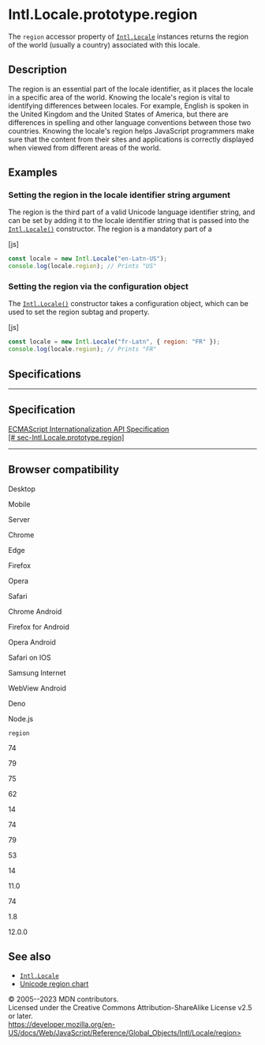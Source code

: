 Intl.Locale.prototype.region
============================

 
The `region` accessor property of [`Intl.Locale`](../locale) instances
returns the region of the world (usually a country) associated with this
locale.


 
Description
-----------

 
The region is an essential part of the locale identifier, as it places
the locale in a specific area of the world. Knowing the locale\'s region
is vital to identifying differences between locales. For example,
English is spoken in the United Kingdom and the United States of
America, but there are differences in spelling and other language
conventions between those two countries. Knowing the locale\'s region
helps JavaScript programmers make sure that the content from their sites
and applications is correctly displayed when viewed from different areas
of the world.



 
Examples
--------


 
### Setting the region in the locale identifier string argument 

 
The region is the third part of a valid Unicode language identifier
string, and can be set by adding it to the locale identifier string that
is passed into the [`Intl.Locale()`](locale) constructor. The region is
a mandatory part of a

 
 
[js]


```js
const locale = new Intl.Locale("en-Latn-US");
console.log(locale.region); // Prints "US"
```




 
### Setting the region via the configuration object 

 
The [`Intl.Locale()`](locale) constructor takes a configuration object,
which can be used to set the region subtag and property.

 
 
[js]


```js
const locale = new Intl.Locale("fr-Latn", { region: "FR" });
console.log(locale.region); // Prints "FR"
```




Specifications
--------------

 
  -------------------------------------------------------------------------------------------------------
  Specification
  -------------------------------------------------------------------------------------------------------
  [ECMAScript Internationalization API Specification\
  [\#
  sec-Intl.Locale.prototype.region]](https://tc39.es/ecma402/#sec-Intl.Locale.prototype.region)

  -------------------------------------------------------------------------------------------------------


Browser compatibility 
---------------------

 


Desktop

Mobile

Server

Chrome

Edge

Firefox

Opera

Safari

Chrome Android

Firefox for Android

Opera Android

Safari on IOS

Samsung Internet

WebView Android

Deno

Node.js

`region`

74

79

75

62

14

74

79

53

14

11.0

74

1.8

12.0.0

 
See also 
--------

 
-   [`Intl.Locale`](../locale)
-   [Unicode region
    chart](https://unicode-org.github.io/cldr-staging/charts/latest/supplemental/territory_containment_un_m_49.html)



 
© 2005--2023 MDN contributors.\
Licensed under the Creative Commons Attribution-ShareAlike License v2.5
or later.\
https://developer.mozilla.org/en-US/docs/Web/JavaScript/Reference/Global_Objects/Intl/Locale/region>

